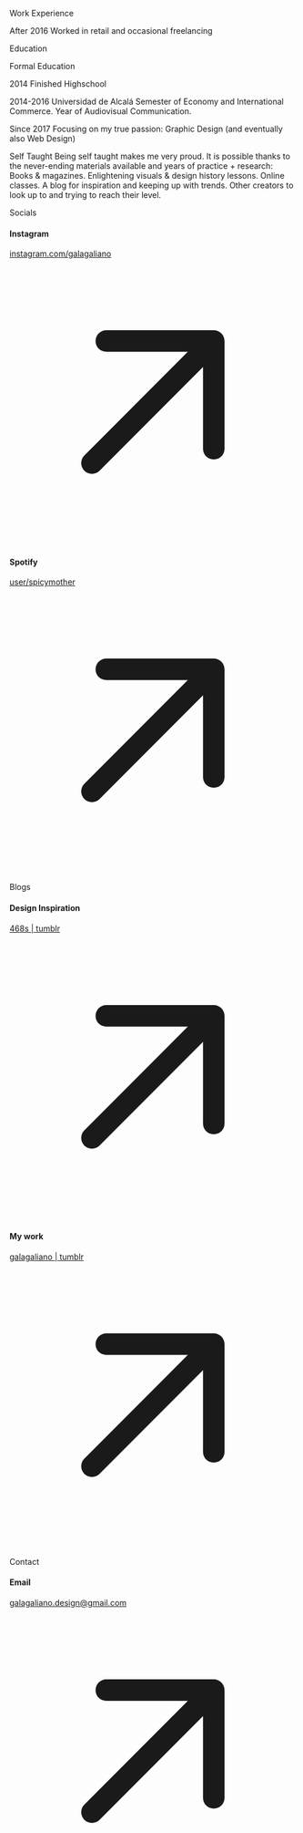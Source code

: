 Work Experience

After 2016 Worked in retail and occasional freelancing

Education

Formal Education

2014 Finished Highschool

2014-2016
Universidad de Alcalá Semester of Economy and International Commerce. Year of Audiovisual Communication.

Since 2017 Focusing on my true passion: Graphic Design (and eventually also Web Design)

Self Taught Being self taught makes me very proud. It is possible thanks to the never-ending materials available and years of practice + research:
Books & magazines. Enlightening visuals & design history
lessons.
Online classes.
A blog for inspiration and keeping up with trends.
Other creators to look up to and trying to reach their level.

Socials

<div class="info-section">
<div class="aside-block">
<h4 class="aside-title">Instagram</h4>
<div class="aside-text">
<a
                href="https://www.instagram.com/galagaliano/"
                target="_blank"
                rel="noopener noreferrer"
                class="nav__link"
                >instagram.com/galagaliano</a
              >
<svg
                xmlns="http://www.w3.org/2000/svg"
                viewBox="0 0 20 20"
                fill="currentColor"
                class="link__icon"
              >
<path
                  fill-rule="evenodd"
                  d="M5.22 14.78a.75.75 0 001.06 0l7.22-7.22v5.69a.75.75 0 001.5 0v-7.5a.75.75 0 00-.75-.75h-7.5a.75.75 0 000 1.5h5.69l-7.22 7.22a.75.75 0 000 1.06z"
                  clip-rule="evenodd"
                />
</svg>
</div>
</div>
<div class="info-section">
<h4 class="aside-title">Spotify</h4>
<div class="aside-text">
<a
                href="https://open.spotify.com/user/spicymother"
                target="_blank"
                rel="noopener noreferrer"
                class="nav__link"
                >user/spicymother</a
              >
<svg
                xmlns="http://www.w3.org/2000/svg"
                viewBox="0 0 20 20"
                fill="currentColor"
                class="link__icon"
              >
<path
                  fill-rule="evenodd"
                  d="M5.22 14.78a.75.75 0 001.06 0l7.22-7.22v5.69a.75.75 0 001.5 0v-7.5a.75.75 0 00-.75-.75h-7.5a.75.75 0 000 1.5h5.69l-7.22 7.22a.75.75 0 000 1.06z"
                  clip-rule="evenodd"
                />
</svg>
</div>
</div>
</div>

Blogs

<div class="info-section">
<div class="aside-block">
<h4 class="aside-title">Design Inspiration</h4>
<div class="aside-text">
<a
                href="https://468s.tumblr.com/"
                target="_blank"
                rel="noopener noreferrer"
                class="nav__link"
                >468s | tumblr</a
              >
</div>
<svg
                xmlns="http://www.w3.org/2000/svg"
                viewBox="0 0 20 20"
                fill="currentColor"
                class="link__icon"
              >
<path
                  fill-rule="evenodd"
                  d="M5.22 14.78a.75.75 0 001.06 0l7.22-7.22v5.69a.75.75 0 001.5 0v-7.5a.75.75 0 00-.75-.75h-7.5a.75.75 0 000 1.5h5.69l-7.22 7.22a.75.75 0 000 1.06z"
                  clip-rule="evenodd"
                />
</svg>
</div>
<h4 class="aside-title">My work</h4>
<div class="aside-text">
<a
                href="https://468s.tumblr.com/"
                target="_blank"
                rel="noopener noreferrer"
                class="nav__link"
                >galagaliano | tumblr</a
              >
<svg
                xmlns="http://www.w3.org/2000/svg"
                viewBox="0 0 20 20"
                fill="currentColor"
                class="link__icon"
              >
<path
                  fill-rule="evenodd"
                  d="M5.22 14.78a.75.75 0 001.06 0l7.22-7.22v5.69a.75.75 0 001.5 0v-7.5a.75.75 0 00-.75-.75h-7.5a.75.75 0 000 1.5h5.69l-7.22 7.22a.75.75 0 000 1.06z"
                  clip-rule="evenodd"
                />
</svg>
</div>
</div>

Contact
<div class="info-section">
<h4 class="aside-title">Email</h4>
<div class="aside-text">
<a
                href="mailto:galagaliano.design@gmail.com"
                target="_blank"
                rel="noopener noreferrer me"
                class="nav__link"
                >galagaliano.design@gmail.com</a
              >
<svg
                xmlns="http://www.w3.org/2000/svg"
                viewBox="0 0 20 20"
                fill="currentColor"
                class="link__icon"
              >
<path
                  fill-rule="evenodd"
                  d="M5.22 14.78a.75.75 0 001.06 0l7.22-7.22v5.69a.75.75 0 001.5 0v-7.5a.75.75 0 00-.75-.75h-7.5a.75.75 0 000 1.5h5.69l-7.22 7.22a.75.75 0 000 1.06z"
                  clip-rule="evenodd"
                />
</svg>
</div>
</div>
